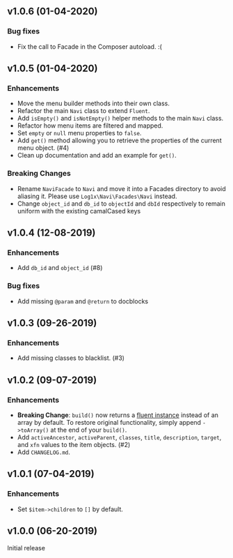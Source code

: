 ## v1.0.6 (01-04-2020)

### Bug fixes

- Fix the call to Facade in the Composer autoload. :(

## v1.0.5 (01-04-2020)

### Enhancements

- Move the menu builder methods into their own class.
- Refactor the main `Navi` class to extend `Fluent`.
- Add `isEmpty()` and `isNotEmpty()` helper methods to the main `Navi` class.
- Refactor how menu items are filtered and mapped.
- Set `empty` or `null` menu properties to `false`.
- Add `get()` method allowing you to retrieve the properties of the current menu object. (#4)
- Clean up documentation and add an example for `get()`.

### Breaking Changes

- Rename `NaviFacade` to `Navi` and move it into a Facades directory to avoid aliasing it. Please use `Log1x\Navi\Facades\Navi` instead.
- Change `object_id` and `db_id` to `objectId` and `dbId` respectively to remain uniform with the existing camalCased keys

## v1.0.4 (12-08-2019)

### Enhancements

- Add `db_id` and `object_id` (#8)

### Bug fixes

- Add missing `@param` and `@return` to docblocks

## v1.0.3 (09-26-2019)

### Enhancements

- Add missing classes to blacklist. (#3)

## v1.0.2 (09-07-2019)

### Enhancements

- **Breaking Change**: `build()` now returns a [fluent instance](https://laravel.com/api/master/Illuminate/Support/Fluent.html) instead of an array by default. To restore original functionality, simply append `->toArray()` at the end of your `build()`.
- Add `activeAncestor`, `activeParent`, `classes`, `title`, `description`, `target`, and `xfn` values to the item objects. (#2)
- Add `CHANGELOG.md`.

## v1.0.1 (07-04-2019)

### Enhancements

- Set `$item->children` to `[]` by default.

## v1.0.0 (06-20-2019)

Initial release
